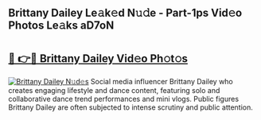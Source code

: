 ## Brittany Dailey Le𝚊k𝚎d N𝚞𝚍e - Part-1ps Vid𝚎o Photos Le𝚊ks aD7oN

# <h2><a href="http://fbg25m.evod.top/?m=Brittany+Dailey">🔗 👉🔴 Brittany Dailey Vid𝚎o Ph𝚘t𝚘s</a></h2>

[![Brittany Dailey N𝚞d𝚎s](https://i.imgur.com/8V9OHl7.gif)](http://fbg25m.evod.top/?m=Brittany+Dailey)
Social media influencer Brittany Dailey who creates engaging lifestyle and dance content, featuring solo and collaborative dance trend performances and mini vlogs. Public figures Brittany Dailey are often subjected to intense scrutiny and public attention. 
